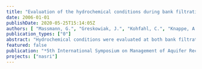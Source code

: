 ```yaml
---
title: "Evaluation of the hydrochemical conditions during bank filtration and artificial recharge in Berlin"
date: 2006-01-01
publishDate: 2020-05-25T15:14:05Z
authors: [ "Massmann, G.", "Greskowiak, J.", "Kohfahl, C.", "Knappe, A.", "Ohm, B.", "Pekdeger, A.", "Sültenfuß, J.", "Taute, T." ]
publication_types: ["0"]
abstract: "Hydrochemical conditions were evaluated at both bank filtration and artificial recharge sites in Berlin. All bank filtration sites show a strong vertical age stratification. Rather than showing a typical redox zoning with more reducing conditions in greater distance from the surface water, the redox zones are horizontally layered, with more reducing conditions in greater depth. This is believed to be an effect of the strongly alternating groundwaterlevels and by the age stratification. The redox conditions are generally more reducing at the bank filtration sites, mainly as a result of the longer travel times and operational differences. Redox conditions at all sites vary seasonally in particular at the artificial recharge site, which is mainly caused by temperature changes."
featured: false
publication: "*5th International Symposium on Management of Aquifer Recharge / IHP-VI, Series on Groundwater*"
projects: ["nasri"]
---
```



